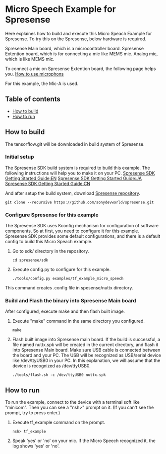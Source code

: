 # Micro Speech Example for Spresense

Here explaines how to build and execute this Micro Speach Example for Spresense.
To try this on the Spresense, below hardware is required.

Spresense Main board, which is a microcontroller board. Spresense Extention
board, which is for connecting a mic like MEMS mic. Analog mic, which is like
MEMS mic.

To connect a mic on Spresense Extention board, the following page helps you.
[How to use microphons](https://developer.sony.com/develop/spresense/docs/hw_docs_en.html#_how_to_use_microphones)

For this example, the Mic-A is used.

## Table of contents

-   [How to build](#how-to-build)
-   [How to run](#how-to-run)

## How to build

The tensorflow.git will be downloaded in build system of Spresense.

### Initial setup

The Spresense SDK build system is required to build this example. The following
instructions will help you to make it on your PC.
[Spresense SDK Getting Started Guide:EN](https://developer.sony.com/develop/spresense/docs/sdk_set_up_en.html)
[Spresense SDK Getting Started Guide:JA](https://developer.sony.com/develop/spresense/docs/sdk_set_up_ja.html)
[Spresense SDK Getting Started Guide:CN](https://developer.sony.com/develop/spresense/docs/sdk_set_up_zh.html)

And after setup the build system, download
[Spresense repository](https://github.com/sonydevworld/spresense).

```
git clone --recursive https://github.com/sonydevworld/spresense.git
```

### Configure Spresense for this example

The Spresense SDK uses Kconfig mechanism for configuration of software
components. So at first, you need to configure it for this example. Spresense
SDK provides some default configurations, and there is a default config to build
this Micro Speach example.

1.  Go to sdk/ directory in the repository.

    ```
    cd spresense/sdk
    ```

2.  Execute config.py to configure for this example.

    ```
    ./tools/config.py examples/tf_example_micro_speech
    ```

This command creates .config file in spesense/nuttx directory.

### Build and Flash the binary into Spresense Main board

After configured, execute make and then flash built image.

1.  Execute "make" command in the same directory you configured.

    ```
    make
    ```

2.  Flash built image into Spresense main board. If the build is successful, a
    file named nuttx.spk will be created in the current directory, and flash it
    into Spresense Main board. Make sure USB cable is connected between the
    board and your PC. The USB will be recognized as USB/serial device like
    /dev/ttyUSB0 in your PC. In this explanation, we will assume that the device
    is recognized as /dev/ttyUSB0.

    ```
    ./tools/flash.sh -c /dev/ttyUSB0 nuttx.spk
    ```

## How to run

To run the example, connect to the device with a terminal soft like "minicom".
Then you can see a "nsh>" prompt on it. (If you can't see the prompt, try to
press enter.)

1.  Execute tf_example command on the prompt.

    ```
    nsh> tf_example
    ```

2.  Speak 'yes' or 'no' on your mic. If the Micro Speech recognized it, the log
    shows 'yes' or 'no'.
